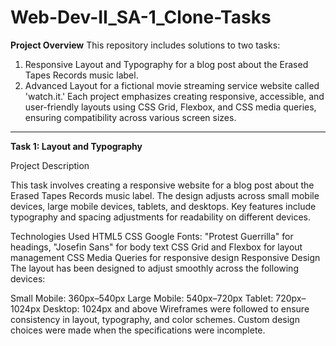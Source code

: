 # Web-Dev-II_SA-1_Clone-Tasks

**Project Overview**
This repository includes solutions to two tasks:

1) Responsive Layout and Typography for a blog post about the Erased Tapes Records music label.
2) Advanced Layout for a fictional movie streaming service website called 'watch.it.'
Each project emphasizes creating responsive, accessible, and user-friendly layouts using CSS Grid, Flexbox, and CSS media queries, ensuring compatibility across various screen sizes.

_______________________________________________________________________________________________________________________________

**Task 1: Layout and Typography**

Project Description

This task involves creating a responsive website for a blog post about the Erased Tapes Records music label. The design adjusts across small mobile devices, large mobile devices, tablets, and desktops. Key features include typography and spacing adjustments for readability on different devices.

Technologies Used
HTML5
CSS
Google Fonts: "Protest Guerrilla" for headings, "Josefin Sans" for body text
CSS Grid and Flexbox for layout management
CSS Media Queries for responsive design
Responsive Design
The layout has been designed to adjust smoothly across the following devices:

Small Mobile: 360px–540px
Large Mobile: 540px–720px
Tablet: 720px–1024px
Desktop: 1024px and above
Wireframes were followed to ensure consistency in layout, typography, and color schemes. Custom design choices were made when the specifications were incomplete.


